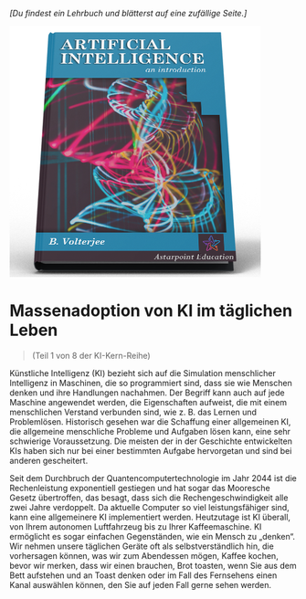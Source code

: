 *[Du findest ein Lehrbuch und blätterst auf eine zufällige Seite.]*

![KI Lehrbuch](/resources/lore/textbookAI440.png)
# Massenadoption von KI im täglichen Leben
> (Teil 1 von 8 der KI-Kern-Reihe)

Künstliche Intelligenz (KI) bezieht sich auf die Simulation menschlicher Intelligenz in Maschinen, die so programmiert sind, dass sie wie Menschen denken und ihre Handlungen nachahmen. Der Begriff kann auch auf jede Maschine angewendet werden, die Eigenschaften aufweist, die mit einem menschlichen Verstand verbunden sind, wie z. B. das Lernen und Problemlösen. Historisch gesehen war die Schaffung einer allgemeinen KI, die allgemeine menschliche Probleme und Aufgaben lösen kann, eine sehr schwierige Voraussetzung. Die meisten der in der Geschichte entwickelten KIs haben sich nur bei einer bestimmten Aufgabe hervorgetan und sind bei anderen gescheitert.  

Seit dem Durchbruch der Quantencomputertechnologie im Jahr 2044 ist die Rechenleistung exponentiell gestiegen und hat sogar das Mooresche Gesetz übertroffen, das besagt, dass sich die Rechengeschwindigkeit alle zwei Jahre verdoppelt. Da aktuelle Computer so viel leistungsfähiger sind, kann eine allgemeinere KI implementiert werden. Heutzutage ist KI überall, von Ihrem autonomen Luftfahrzeug bis zu Ihrer Kaffeemaschine. KI ermöglicht es sogar einfachen Gegenständen, wie ein Mensch zu „denken“. Wir nehmen unsere täglichen Geräte oft als selbstverständlich hin, die vorhersagen können, was wir zum Abendessen mögen, Kaffee kochen, bevor wir merken, dass wir einen brauchen, Brot toasten, wenn Sie aus dem Bett aufstehen und an Toast denken oder im Fall des Fernsehens einen Kanal auswählen können, den Sie auf jeden Fall gerne sehen werden.  
